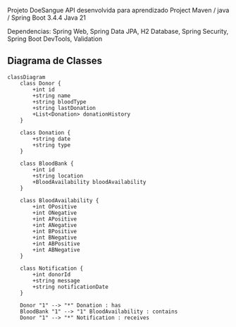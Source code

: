 Projeto DoeSangue
 API desenvolvida para aprendizado 
 Project Maven / java /  Spring Boot 3.4.4 
 Java 21
 
Dependencias: 
Spring Web,
Spring Data JPA,
H2 Database,
Spring Security,
Spring Boot DevTools,
Validation


## Diagrama de Classes

```mermaid
classDiagram
    class Donor {
        +int id
        +string name
        +string bloodType
        +string lastDonation
        +List<Donation> donationHistory
    }

    class Donation {
        +string date
        +string type
    }

    class BloodBank {
        +int id
        +string location
        +BloodAvailability bloodAvailability
    }

    class BloodAvailability {
        +int OPositive
        +int ONegative
        +int APositive
        +int ANegative
        +int BPositive
        +int BNegative
        +int ABPositive
        +int ABNegative
    }

    class Notification {
        +int donorId
        +string message
        +string notificationDate
    }

    Donor "1" --> "*" Donation : has
    BloodBank "1" --> "1" BloodAvailability : contains
    Donor "1" --> "*" Notification : receives

